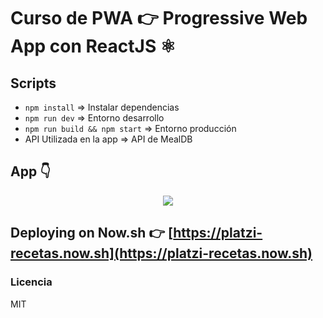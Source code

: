 # Curso de PWA 👉 Progressive Web App con ReactJS ⚛️

## Scripts

- `npm install` => Instalar dependencias
- `npm run dev` => Entorno desarrollo
- `npm run build && npm start` => Entorno producción
- API Utilizada en la app => API de MealDB

## App 👇

<p align="center">
  <img src="https://user-images.githubusercontent.com/38017835/64213488-bfbdee80-ce72-11e9-9481-37a27136fa9a.PNG">
</p>

## Deploying on Now.sh 👉 [https://platzi-recetas.now.sh](https://platzi-recetas.now.sh)

### Licencia

MIT
